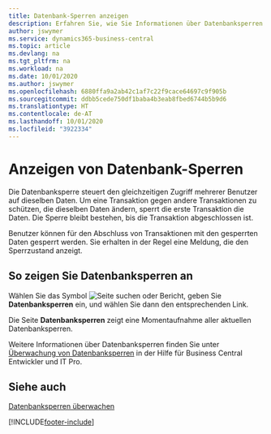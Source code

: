 ```yaml
---
title: Datenbank-Sperren anzeigen
description: Erfahren Sie, wie Sie Informationen über Datenbanksperren direkt über die Clientschnittstelle in Business Central anzeigen können.
author: jswymer
ms.service: dynamics365-business-central
ms.topic: article
ms.devlang: na
ms.tgt_pltfrm: na
ms.workload: na
ms.date: 10/01/2020
ms.author: jswymer
ms.openlocfilehash: 6880ffa9a2ab42c1af7c22f9cace64697c9f905b
ms.sourcegitcommit: ddbb5cede750df1baba4b3eab8fbed6744b5b9d6
ms.translationtype: HT
ms.contentlocale: de-AT
ms.lasthandoff: 10/01/2020
ms.locfileid: "3922334"
---
```

# <a name="viewing-database-locks"></a>Anzeigen von Datenbank-Sperren

Die Datenbanksperre steuert den gleichzeitigen Zugriff mehrerer Benutzer auf dieselben Daten. Um eine Transaktion gegen andere Transaktionen zu schützen, die dieselben Daten ändern, sperrt die erste Transaktion die Daten. Die Sperre bleibt bestehen, bis die Transaktion abgeschlossen ist.

Benutzer können für den Abschluss von Transaktionen mit den gesperrten Daten gesperrt werden. Sie erhalten in der Regel eine Meldung, die den Sperrzustand anzeigt.

## <a name="to-view-database-locks"></a>So zeigen Sie Datenbanksperren an

Wählen Sie das Symbol ![Seite suchen oder Bericht](media/ui-search/search_small.png "Suche nach Seiten- oder Berichtssymbolen"), geben Sie **Datenbanksperren** ein, und wählen Sie dann den entsprechenden Link.

Die Seite **Datenbanksperren** zeigt eine Momentaufnahme aller aktuellen Datenbanksperren.

Weitere Informationen über Datenbanksperren finden Sie unter [Überwachung von Datenbanksperren](/dynamics365/business-central/dev-itpro/administration/monitor-database-locks) in der Hilfe für Business Central Entwickler und IT Pro.

## <a name="see-also"></a>Siehe auch

[Datenbanksperren überwachen](/dynamics365/business-central/dev-itpro/administration/monitor-database-locks) 


[!INCLUDE[footer-include](includes/footer-banner.md)]